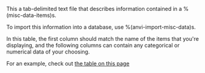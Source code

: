 This a tab-delimited text file that describes information contained in a %(misc-data-items)s. 

To import this information into a database, use %(anvi-import-misc-data)s. 

In this table, the first column should match the name of the items that you're displaying, and the following columns can contain any categorical or numerical data of your choosing. 

For an example, check out [the table on this page](http://merenlab.org/2017/12/11/additional-data-tables/#items-additional-data-table)
